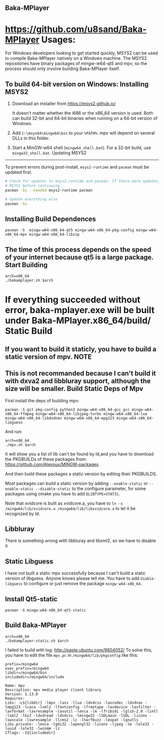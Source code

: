 Baka-MPlayer
------------
https://github.com/u8sand/Baka-MPlayer
Usages:
=======
For Windows developers looking to get started quickly, MSYS2 can be used to compile Baka-MPlayer natively on a Windows machine. The MSYS2 repositories have binary packages of mingw-w64-qt5 and mpv, so the process should only involve building Baka-MPlayer itself.

To build 64-bit version on Windows:
Installing MSYS2
----------------
1. Download an installer from https://msys2.github.io/

   It doesn't matter whether the i686 or the x86_64 version is used. Both can
   build 32-bit and 64-bit binaries when running on a 64-bit version of Windows.

2. Add ``C:\msys64\mingw64\bin`` to your ``%PATH%``. mpv will depend on several
   DLLs in this folder.

3. Start a MinGW-w64 shell (``mingw64_shell.bat``). For a 32-bit build, use
   ``mingw32_shell.bat``.
Updating MSYS2
--------------

To prevent errors during post-install, ``msys2-runtime`` and ``pacman`` must be
updated first.

```bash
# Check for updates to msys2-runtime and pacman. If there were updates, restart
# MSYS2 before continuing.
pacman -Sy --needed msys2-runtime pacman

# Update everything else
pacman -Su
```
Installing Build Dependences
----------------------
```
pacman -S  mingw-w64-x86_64-qt5 mingw-w64-x86_64-pkg-config mingw-w64-x86_64-mpv mingw-w64-x86_64-libzip
```
The time of this process depends on the speed of your internet because qt5 is a large package.
Start Building
--------------
```
arch=x86_64
./bakamplayer.sh $arch
```
If everything succeeded without error, baka-mplayer.exe will be built under Baka-MPlayer.x86_64/build/
Static Build
============
If you want to build it staticly, you have to build a static version of mpv.
NOTE
----
This is not recommanded because I can't build it with dxva2 and libbluray support, although the size will be smaller.
Build Static Deps of Mpv
------------------------
First install the deps of building mpv:
```
pacman -S git pkg-config python3 mingw-w64-x86_64-gcc gcc mingw-w64-x86_64-ffmpeg mingw-w64-x86_64-libjpeg-turbo mingw-w64-x86_64-lua mingw-w64-x86_64-libdvdnav mingw-w64-x86_64-mpg123 mingw-w64-x86_64-libguess
```
And run:
```
arch=x86_64
./mpv.sh $arch
```
It will show you a list of lib can't be found by ld,and you have to download the PKGBUILDs of these packages from: https://github.com/Alexpux/MINGW-packages.

And then build these packages a static version by editing their PKGBUILDS.

Most packages can build a static version by adding ```--enable-static``` or ```--enable-static --disable-static``` to the configure parameter, for some packages using cmake you have to add ```DLIBTYPE=STATIC```.

Note that xvidcore is built as xvidcore.a, you have to ```ln -s /mingw64/lib/xvidcore.a /mingw64/lib/libxvidcore.a``` to let it be recognized by ld.

Libbluray
---------
There is something wrong with libbluray and libxml2, so we have to disable it

Static Libguess
---------------
I have not built a static mpv successfully because I can't build a static version of libguess. Anyone knows please tell me. You have to add ```diable-libguess``` to configure or just remove the package ```mingw-w64-x86_64```. 

Install Qt5-static
------------------
```
pacman -S mingw-w64-x86_64-qt5-static
```
Build Baka-MPlayer
------------------
```
arch=x86_64
./bakamplayer-static.sh $arch
```
I failed to build with log: http://paste.ubuntu.com/9804052/
To solve this, you have to edit the file ```mpv.pc``` in ```/mingw64/lib/pkgconfig``` like this:
```
prefix=/mingw64
exec_prefix=/mingw64
libdir=/mingw64/bin
includedir=/mingw64/include

Name: mpv
Description: mpv media player client library
Version: 1.13.0
Requires:
Libs: -L${libdir} -lmpv -lass -llua -ldvdcss -lavcodec -ldvdnav -lmpg123 -lcaca -lxml2 -lfontconfig -lfreetype -lavdevice -lavfilter -lavformat -lavresample -lavutil -lenca -lm -lfribidi -lglib-2.0 -lintl -lxml2 -lbz2 -ldvdread -ldvdcss -lmingw32 -lSDLmain -lSDL -liconv -lswscale -lswresample -llcms2 -lz -lharfbuzz -lexpat -lgnutls
Libs.private: -lenca -lgdi32 -lopengl32 -liconv -ljpeg -lm -lole32 -luuid -lole32 -lwinmm -lz 
Cflags: -I${includedir}
```





